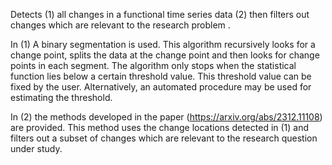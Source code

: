 Detects (1) all changes in a functional time series data (2) then filters out changes which are relevant to the research problem .


In (1) A binary segmentation is used. This algorithm recursively looks for a change point, splits the data at the change point and then looks for change points in each segment. The algorithm only stops when the statistical function lies below a certain threshold value. This threshold value can be fixed by the user. Alternatively, an automated procedure may be used for estimating the threshold.

In (2) the methods developed in the paper (https://arxiv.org/abs/2312.11108) are provided. This method uses the change locations detected in (1) and filters out a subset of changes which are relevant to the research question under study.
